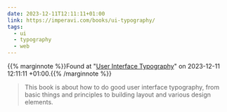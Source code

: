 ```yaml
---
date: 2023-12-11T12:11:11+01:00
link: https://imperavi.com/books/ui-typography/
tags:
  - ui
  - typography
  - web
---
```

{{% marginnote %}}Found at "[User Interface Typography](https://web.archive.org/web/20231211121111/https://imperavi.com/books/ui-typography/)" on 2023-12-11 12:11:11 +01:00.{{% /marginnote %}}

> This book is about how to do good user interface typography, from basic things and principles to building layout and various design elements.